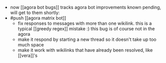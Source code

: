 - now [[agora bot bugs]] tracks agora bot improvements
  known pending, will get to them shortly:
- #push [[agora matrix bot]]
	- fix responses to messages with more than one wikilink. this is a typical [[greedy regex]] mistake :) this bug is of course not in the agora
	- make it respond by starting a new thread so it doesn't take up too much space
	- make it work with wikilinks that have already been resolved, like [[vera]]'s